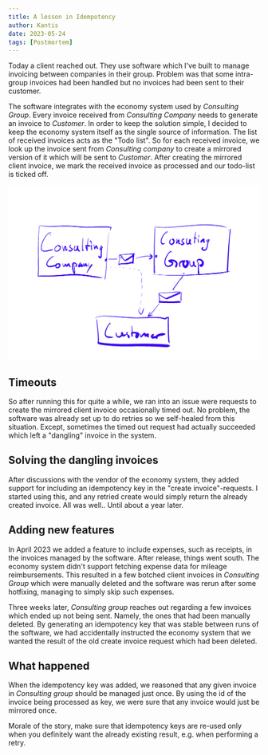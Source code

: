 ```yaml
---
title: A lesson in Idempotency
author: Kantis
date: 2023-05-24
tags: [Postmortem]
---
```


Today a client reached out. They use software which I've built to manage invoicing between companies in their group. Problem was that some intra-group invoices had been handled but no invoices had been sent to their customer. 

The software integrates with the economy system used by _Consulting Group_. Every invoice received from _Consulting Company_ needs to generate an invoice to _Customer_. In order to keep the solution simple, I decided to keep the economy system itself as the single source of information. The list of received invoices acts as the "Todo list". So for each received invoice, we look up the invoice sent from _Consulting company_ to create a mirrored version of it which will be sent to _Customer_. After creating the mirrored client invoice, we mark the received invoice as processed and our todo-list is ticked off.

![A sketch showing that Consulting company sends invoices to consulting group, which sends invoices to Customer](/assets/Untitled_Artwork.png)

## Timeouts
So after running this for quite a while, we ran into an issue were requests to create the mirrored client invoice occasionally timed out. No problem, the software was already set up to do retries so we self-healed from this situation. Except, sometimes the timed out request had actually succeeded which left a "dangling" invoice in the system.

## Solving the dangling invoices
After discussions with the vendor of the economy system, they added support for including an idempotency key in the "create invoice"-requests. I started using this, and any retried create would simply return the already created invoice. All was well.. Until about a year later.

## Adding new features
In April 2023 we added a feature to include expenses, such as receipts, in the invoices managed by the software. After release, things went south. The economy system didn't  support fetching expense data for mileage reimbursements. This resulted in a few botched client invoices in _Consulting Group_ which were manually deleted and the software was rerun after some hotfixing, managing to simply skip such expenses. 

Three weeks later, _Consulting group_ reaches out regarding a few invoices which ended up not being sent. Namely, the ones that had been manually deleted. By generating an idempotency key that was stable between runs of the software, we had accidentally instructed the economy system that we wanted the result of the old create invoice request which had been deleted. 

## What happened
When the idempotency key was added, we reasoned that any given invoice in _Consulting group_ should be managed just once. By using the id of the invoice being processed as key, we were sure that any invoice would just be mirrored once. 

Morale of the story, make sure that idempotency keys are re-used only when you definitely want the already existing result, e.g. when performing a retry.




